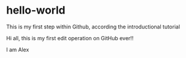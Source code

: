 # hello-world
This is my first step within Github, according the introductional tutorial

Hi all,
this is my first edit operation on GitHub ever!!

I am Alex

